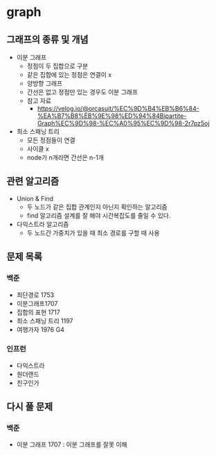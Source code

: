 # graph

## 그래프의 종류 및 개념

- 이분 그래프
    - 정점이 두 집합으로 구분
    - 같은 집합에 있는 정점은 연결이 x
    - 양방향 그래프
    - 간선은 없고 정점만 있는 경우도 이분 그래프
    - 참고 자료
        - https://velog.io/@orcasuit/%EC%9D%B4%EB%B6%84-%EA%B7%B8%EB%9E%98%ED%94%84Bipartite-Graph%EC%9D%98-%EC%A0%95%EC%9D%98-2r7pz5oj
- 최소 스패닝 트리
    - 모든 정점들이 연결
    - 사이클 x
    - node가 n개라면 간선은 n-1개

## 관련 알고리즘

- Union & Find
    - 두 노드가 같은 집합 관계인지 아닌지 확인하는 알고리즘
    - find 알고리즘 설계를 잘 해야 시간복잡도를 줄일 수 있다.
- 다익스트라 알고리즘
    - 두 노드간 가중치가 있을 때 최소 경로를 구할 때 사용

## 문제 목록

### 백준

- 최단경로 1753
- 이분그래프1707
- 집합의 표현 1717
- 최소 스패닝 트리 1197
- 여행가자 1976 G4 

### 인프런

- 다익스트라
- 원더랜드
- 친구인가

## 다시 풀 문제

### 백준

- 이분 그래프 1707 : 이분 그래프를 잘못 이해